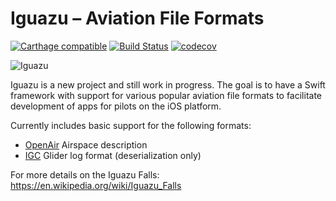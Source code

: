 # Iguazu – Aviation File Formats

[![Carthage compatible](https://img.shields.io/badge/Carthage-compatible-4BC51D.svg?style=flat)](https://github.com/Carthage/Carthage) 
[![Build Status](https://travis-ci.org/ekurutepe/Iguazu.svg?branch=master)](https://travis-ci.org/ekurutepe/Iguazu)
[![codecov](https://codecov.io/gh/ekurutepe/Iguazu/branch/master/graph/badge.svg)](https://codecov.io/gh/ekurutepe/Iguazu)

![Iguazu](http://kurutepe.com/assets/iguazu.jpg)

Iguazu is a new project and still work in progress. The goal is to have a Swift framework with support for various popular aviation file formats to facilitate development of apps for pilots on the iOS platform.

Currently includes basic support for the following formats:
- [OpenAir](http://www.winpilot.com/usersguide/userairspace.asp) Airspace description
- [IGC](http://carrier.csi.cam.ac.uk/forsterlewis/soaring/igc_file_format/index.html) Glider log format (deserialization only) 

For more details on the Iguazu Falls: https://en.wikipedia.org/wiki/Iguazu_Falls
